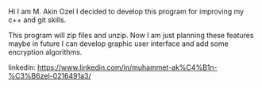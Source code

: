 Hi I am M. Akin Ozel
I decided to develop this program for improving my c++ and git skills.

This program will zip files and unzip.
Now I am just planning these features maybe in future I can develop graphic user interface and add some encryption algorithms.

linkedin: https://www.linkedin.com/in/muhammet-ak%C4%B1n-%C3%B6zel-0216491a3/